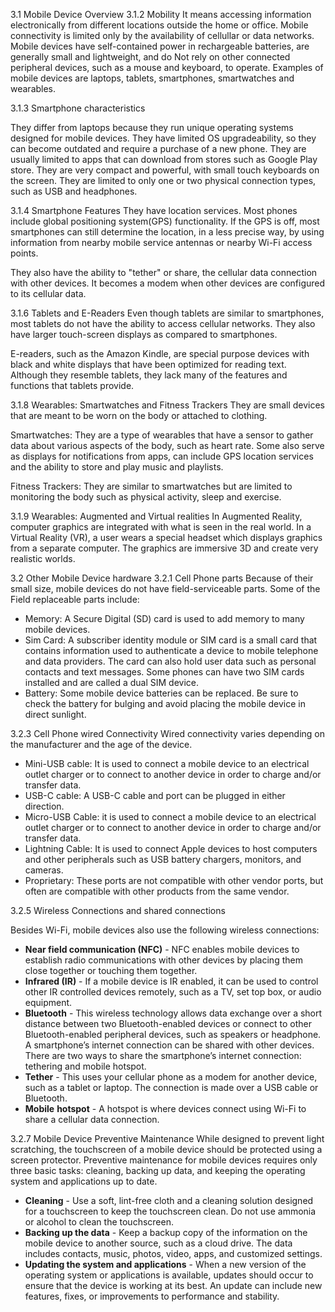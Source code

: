 3.1 Mobile Device Overview
3.1.2 Mobility
It means accessing information electronically from different locations outside the home or office. Mobile connectivity is limited only by the availability of cellullar or data networks. Mobile devices have self-contained power in rechargeable batteries, are generally small and lightweight, and do Not rely on other connected peripheral devices, such as a mouse and keyboard, to operate.
Examples of mobile devices are laptops, tablets, smartphones, smartwatches and wearables.

3.1.3 Smartphone characteristics

They differ from laptops because they run unique operating systems designed for mobile devices. 
They have limited OS upgradeability, so they can become outdated and require a purchase of a new phone.
They are usually limited to apps that can download from stores such as Google Play store.
They are very compact and powerful, with small touch keyboards on the screen.
They are limited to only one or two physical connection types, such as USB and headphones.

3.1.4 Smartphone Features
They have location services. Most phones include global positioning system(GPS) functionality. If the GPS is off, most smartphones can still determine the location, in a less precise way, by using information from nearby mobile service antennas or nearby Wi-Fi access points.

They also have the ability to "tether" or share, the cellular data connection with other devices. It becomes a modem when other devices are configured to its cellular data.

3.1.6 Tablets and E-Readers
Even though tablets are similar to smartphones, most tablets do not have the ability to access cellular networks. They also have larger touch-screen displays as compared to smartphones.

E-readers, such as the Amazon Kindle, are special purpose devices with black and white displays that have been optimized for reading text. Although they resemble tablets, they lack many of the features and functions that tablets provide.

3.1.8 Wearables: Smartwatches and Fitness Trackers
They are small devices that are meant to be worn on the body or attached to clothing.

Smartwatches: They are a type of wearables that have a sensor to gather data about various aspects of the body, such as heart rate. Some also serve as displays for notifications from apps, can include GPS location services and the ability to store and play music and playlists.

Fitness Trackers: They are similar to smartwatches but are limited to monitoring the body such as physical activity, sleep and exercise.

3.1.9 Wearables: Augmented and Virtual realities
In Augmented Reality, computer graphics are integrated with what is seen in the real world. In a Virtual Reality (VR), a user wears a special headset which displays graphics from a separate computer. The graphics are immersive 3D and create very realistic worlds.

3.2 Other Mobile Device hardware
3.2.1 Cell Phone parts
Because of their small size, mobile devices do not have field-serviceable parts. Some of the Field replaceable parts include:
- Memory: A Secure Digital (SD) card is used to add memory to many mobile devices.
- Sim Card: A subscriber identity module or SIM card is a small card that contains information used to authenticate a device to mobile telephone and data providers. The card can also hold user data such as personal contacts and text messages. Some phones can have two SIM cards installed and are called a dual SIM device.  
- Battery: Some mobile device batteries can be replaced. Be sure to check the battery for bulging and avoid placing the mobile device in direct sunlight.

3.2.3 Cell Phone wired Connectivity
Wired connectivity varies depending on the manufacturer and the age of the device.
- Mini-USB cable: It is used to connect a mobile device to an electrical outlet charger or to connect to another device in order to charge and/or transfer data.
- USB-C cable: A USB-C cable and port can be plugged in either direction.
- Micro-USB Cable: it is used to connect a mobile device to an electrical outlet charger or to connect to another device in order to charge and/or transfer data.
- Lightning Cable: It is used to connect Apple devices to host computers and other peripherals such as USB battery chargers, monitors, and cameras.
- Proprietary: These ports are not compatible with other vendor ports, but often are compatible with other products from the same vendor.

3.2.5 Wireless Connections and shared connections

Besides Wi-Fi, mobile devices also use the following wireless connections:

- **Near field communication (NFC)** - NFC enables mobile devices to establish radio communications with other devices by placing them close together or touching them together.
- **Infrared (IR)** - If a mobile device is IR enabled, it can be used to control other IR controlled devices remotely, such as a TV, set top box, or audio equipment.
- **Bluetooth** - This wireless technology allows data exchange over a short distance between two Bluetooth-enabled devices or connect to other Bluetooth-enabled peripheral devices, such as speakers or headphone.
A smartphone’s internet connection can be shared with other devices. There are two ways to share the smartphone’s internet connection: tethering and mobile hotspot.
- **Tether** - This uses your cellular phone as a modem for another device, such as a tablet or laptop. The connection is made over a USB cable or Bluetooth.
- **Mobile** **hotspot** - A hotspot is where devices connect using Wi-Fi to share a cellular data connection.

3.2.7 Mobile Device Preventive Maintenance
While designed to prevent light scratching, the touchscreen of a mobile device should be protected using a screen protector.
Preventive maintenance for mobile devices requires only three basic tasks: cleaning, backing up data, and keeping the operating system and applications up to date.
- **Cleaning** - Use a soft, lint-free cloth and a cleaning solution designed for a touchscreen to keep the touchscreen clean. Do not use ammonia or alcohol to clean the touchscreen.
- **Backing up the data** - Keep a backup copy of the information on the mobile device to another source, such as a cloud drive. The data includes contacts, music, photos, video, apps, and customized settings.
- **Updating the system and applications** - When a new version of the operating system or applications is available, updates should occur to ensure that the device is working at its best. An update can include new features, fixes, or improvements to performance and stability.